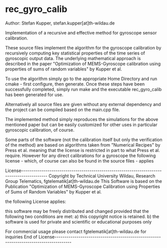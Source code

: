 # rec_gyro_calib
Author: Stefan Kupper, stefan.kupper[at]th-wildau.de

Implementation of a recursive and effective method for gyroscope sensor calibration.

These source files implement the algorithm for the gyroscope calibration by recursively computing key statistical properties of the time series of gyroscopic output data. The underlying mathematical approach is described in the paper "Optimization of MEMS-Gyroscope calibration using properties of sums of random variables" by Kupper et al.

To use the algorithm simply go to the appropriate Home Directory and run cmake - first configure, then generate. Once these steps have been successfully completed, simply run make and the executable rec_gyro_calib has been generated for use.

Alternatively all source files are given without any external dependency and the project can be compiled based on the main.cpp file.

The implemented method simply reproduces the simulations for the above mentioned paper but can be easily customized for other uses in particular gyroscopic calibration, of course.

Some parts of the software (not the calibration itself but only the verification of the method) are based on algorithms taken from "Numerical Recipes" by Press et al. meaning that the license is restricted in part to what Press et al. require. However for any direct calibrations for a gyroscope the following license - which, of course can also be found in the source files - applies

License-------------------------------------------------------------------------------------------
Copyright by Technical University Wildau, Research Group Telematics, fgtelematik[at]th-wildau.de
This Software is based on the Publication
"Optimization of MEMS-Gyroscope Calibration using Properties of Sums of Random Variables" by Kupper et al.

the following License applies:

this software may be freely distributed and changed provided that the following two conditions are met:
a) this copyright notice is retained.
b) the software is used for private and scientific or educational purposes only

For commercial usage please contact fgtelematik[at]th-wildau.de for inquiries
End of License--------------------------------------------------------------------------------------
